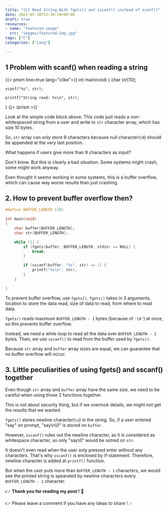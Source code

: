 ```yaml
---
title: "[C] Read String With fgets() and sscanf() instead of scanf()"
date: 2022-05-30T13:39:19+09:00
draft: true
resources:
- name: "featured-image"
  src: "images/featured-img.jpg"
tags: ["C"]
categories: ["Lang"]

---
```


## 1 Problem with scanf() when reading a string

{{< prism line=true lang="clike">}}
int main(void)
{
    char str[10];

    scanf("%s", str);

    printf("String read: %s\n", str);

}
{{< /prism >}}

Look at the simple code block above. This code just reads a non-whitespaced string from a user and write to `str` character array, which has size 10 bytes.

So, `str` array can only store 9 characters because null character(`\0`) should be appended at the very last position.

What happens if users give more than 9 characters as input?

Don't know. But this is clearly a bad situation. Some systems might crash, some might work anyway.

Even thought it seems working in some systems, this is a buffer overflow, which can cause way worse results than just crashing.


## 2. How to prevent buffer overflow then?

```c
#define BUFFER_LENGTH (10)

int main(void)
{
    char buffer[BUFFER_LENGTH];
    char str[BUFFER_LENGTH];

    while (1) {
        if (fgets(buffer, BUFFER_LENGTH, stdin) == NULL) {
            break;
        }

        if (sscanf(buffer, "%s", str) == 1) {
            printf("%s\n", str);
        }
    }

}
```

To prevent buffer overflow, use `fgets()`. `fgets()` takes in 3 arguments, location to store the data read, size of data to read, from where to read data.

`fgets()` reads maximum `BUFFER_LENGTH - 1` bytes (because of `'\0'`) at once, so this prevents buffer overflow.

Instead, we need a while loop to read all the data over `BUFFER_LENGTH - 1` bytes. Then, we use `sscanf()` to read from the buffer used by `fgets()`.

Because `str` array and `buffer` array sizes are equal, we can guarantee that no buffer overflow will occur.


## 3. Little peculiarities of using fgets() and sscanf() together

Even though `str` array and `buffer` array have the same size, we need to be careful when using those 2 functions together.

This is not about security thing, but if we overlook details, we might not get the results that we wanted.

`fgets()` stores newline character(`\n`) in the string. So, if a user entered "say" on prompt, "say\n\0" is stored on `buffer`.

However, `sscanf()` rules out the newline character, as it is considered as whitespace character, so only "say\0" would be sotred on `str`.

It doesn't even read when the user only pressed enter without any characters. That's why `sscanf()` is enclosed by if-statement. Therefore, newline character is added at `printf()` function.

But when the user puts more than `BUFFER_LENGTH - 1` characters, we would see the printed string is spearated by newline characters every `BUFFER_LENGTH - 1` character.


:point_right: **Thank you for reading my post !** :pray:

:point_right: Please leave a comment if you have any ideas to share ! :notes:
